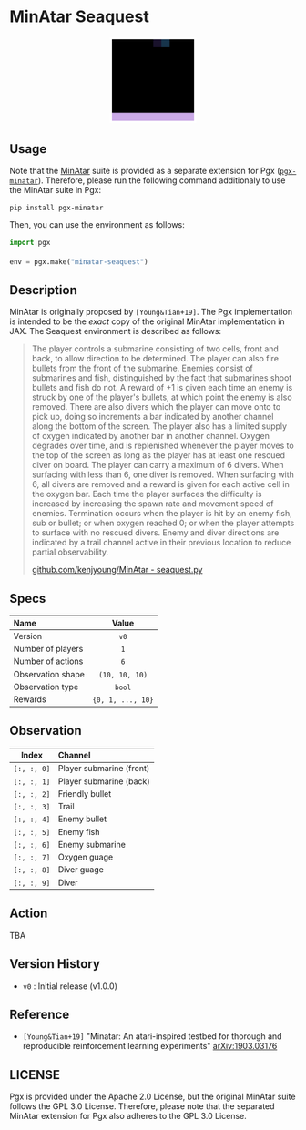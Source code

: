 # MinAtar Seaquest

<p align="center">
<img src="https://raw.githubusercontent.com/sotetsuk/pgx/main/docs/assets/minatar-seaquest.gif" width="30%">
</p>


## Usage

Note that the [MinAtar](https://github.com/kenjyoung/MinAtar) suite is provided as a separate extension for Pgx ([`pgx-minatar`](https://github.com/sotetsuk/pgx-minatar)). Therefore, please run the following command additionaly to use the MinAtar suite in Pgx:

```
pip install pgx-minatar
```

Then, you can use the environment as follows:

```py
import pgx

env = pgx.make("minatar-seaquest")
```

## Description

MinAtar is originally proposed by `[Young&Tian+19]`. 
The Pgx implementation is intended to be the *exact* copy of the original MinAtar implementation in JAX. The Seaquest environment is described as follows:

> The player controls a submarine consisting of two cells, front and back, to allow direction to be determined. The
player can also fire bullets from the front of the submarine. Enemies consist of submarines and fish, distinguished
by the fact that submarines shoot bullets and fish do not. A reward of +1 is given each time an enemy is struck by
one of the player's bullets, at which point the enemy is also removed. There are also divers which the player can
move onto to pick up, doing so increments a bar indicated by another channel along the bottom of the screen. The
player also has a limited supply of oxygen indicated by another bar in another channel. Oxygen degrades over time,
and is replenished whenever the player moves to the top of the screen as long as the player has at least one rescued
diver on board. The player can carry a maximum of 6 divers. When surfacing with less than 6, one diver is removed.
When surfacing with 6, all divers are removed and a reward is given for each active cell in the oxygen bar. Each
time the player surfaces the difficulty is increased by increasing the spawn rate and movement speed of enemies.
Termination occurs when the player is hit by an enemy fish, sub or bullet; or when oxygen reached 0; or when the
player attempts to surface with no rescued divers. Enemy and diver directions are indicated by a trail channel
active in their previous location to reduce partial observability.
> 
> [github.com/kenjyoung/MinAtar - seaquest.py](https://github.com/kenjyoung/MinAtar/blob/master/minatar/environments/seaquest.py)

## Specs

| Name | Value |
|:---|:----:|
| Version | `v0` |
| Number of players | `1` |
| Number of actions | `6` |
| Observation shape | `(10, 10, 10)` |
| Observation type | `bool` |
| Rewards | `{0, 1, ..., 10}` |

## Observation

| Index | Channel |
|:---:|:----|
| `[:, :, 0]` | Player submarine (front) |
| `[:, :, 1]` | Player submarine (back) |
| `[:, :, 2]` | Friendly bullet |
| `[:, :, 3]` | Trail |
| `[:, :, 4]` | Enemy bullet |
| `[:, :, 5]` | Enemy fish |
| `[:, :, 6]` | Enemy submarine |
| `[:, :, 7]` | Oxygen guage |
| `[:, :, 8]` | Diver guage |
| `[:, :, 9]` | Diver |

## Action

TBA

## Version History

- `v0` : Initial release (v1.0.0)

## Reference

- `[Young&Tian+19]` "Minatar: An atari-inspired testbed for thorough and reproducible reinforcement learning experiments" [arXiv:1903.03176](https://arxiv.org/abs/1903.03176)


## LICENSE

Pgx is provided under the Apache 2.0 License, but the original MinAtar suite follows the GPL 3.0 License. Therefore, please note that the separated MinAtar extension for Pgx also adheres to the GPL 3.0 License.